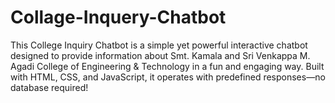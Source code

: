 # Collage-Inquery-Chatbot
This College Inquiry Chatbot is a simple yet powerful interactive chatbot designed to provide information about Smt. Kamala and Sri Venkappa M. Agadi College of Engineering &amp; Technology in a fun and engaging way. Built with HTML, CSS, and JavaScript, it operates with predefined responses—no database required!
